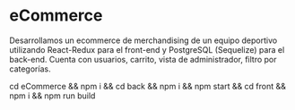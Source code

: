 # eCommerce
Desarrollamos un ecommerce de merchandising de un equipo deportivo utilizando React-Redux para el front-end y PostgreSQL (Sequelize) para el back-end. Cuenta con usuarios, carrito, vista de administrador, filtro por categorías.

cd eCommerce && npm i
&& cd back && npm i && npm start
&& cd front && npm i && npm run build
